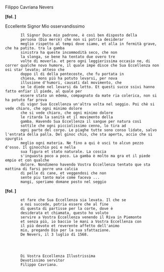 Filippo Cavriana
Nevers




    
      
        
**[fol. ]**


        
          
Eccellente Signor Mio osservandissimo
        


        
           Il Signor Duca mio padrone, è così ben disposto della
           persona (Dio mercè) che non si potria desiderar
           meglio rispetto al tempi dove siamo, et alla in fermità grave, che ha patito. tra la gamba
           sinistra ha queste incommodità seco, che non
           la slonga, se bene ha tentato due overo tre
           volte di moverla. et pero ogni leggierissima occasio ne, di correr qualche novo humore, il quale impe disce che Sua Eccellenza non osi star levato; atteso che
           doppo il di della pentecoste, che fu portata in
           chiesa, mons più ha potuto levarsi, per nova
           illusione d'humori, causati dal movimento, che
           se le diede nel levarsi da letto. Et questi succe ssivi hanno fatto enfiar il piede, al quale per
           essere stato un edema, compagnato da mate ria colerica, non si ha potuto far prova
           di vigor Sua Eccellenza un'altra volta nel seggio. Poi chè si vede chiaro, che ogni minimo dolore
           che si vede chiaro, che ogni minimo dolore
           le ritarda la sanità et il movimento della
           gamba. Havendo Sua Eccellenza il sangue per natura così
           sottile che ogni picciolissimo cenno, lo tira ad
           ogni parte del corpo. Le piaghe tutte sono conso lidate, salvo l'entrata della palla. Del ginoc chio, che sta aperta, accio che si spurgtis
           meglio ogni materia. Ne fino a qui è usci to alcun pezzo d'osso. Il ginocchio poi e nella
           sua figura et stato naturale. La coscia
           s'inguasta poco a poco. La gamba è molto ma gra et il piede empio et con qualche
           dolore. Nondimeno havendo Vostra Eccellenza tentato que sta mattina di farsi porre una calcia
           di pelle di cane, et veggendosi che non
           sente piu tanto male come faceva ...
           mangi, speriamo domane posto nel seggio
        


        
**[fol. ]**


        
           et fare che Sua Eccellenza sia levata. Il che se
           a noi succede, potria essere che al fine
           di questa di partisse per la corte, dove è
           desiderata et chiamata, questo ho voluto
           servire a Vostra Eccellenza venendo il Riva in Piemonte
           et senza più, io baccio le mani a Vostra Eccellenza con
           il più devoto et reverente affetto dell'animo
           mio, pregando Dio per la sua sfattazione.
           De Nevers, il 3 luglio di 1568.
        


        
           Di Vostra Eccellenza Illustrissima
           Devotissimo servitor
           Filippo Cavriana.
        


      
    
  